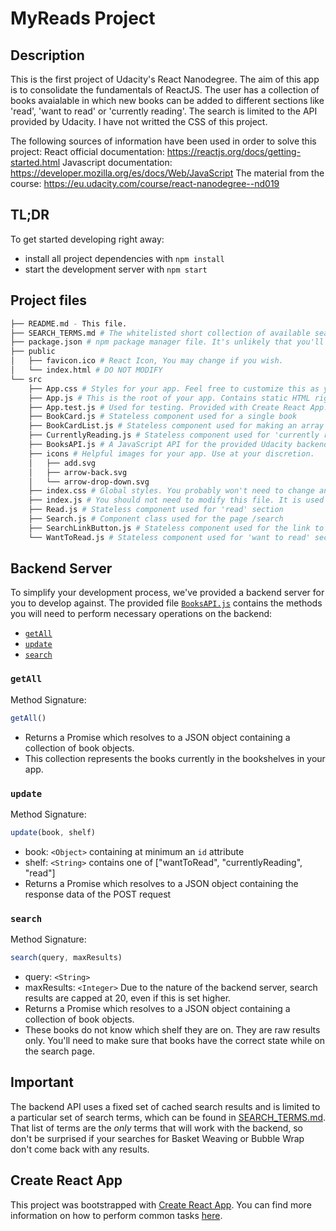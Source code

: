 # MyReads Project

## Description 

This is the first project of Udacity's React Nanodegree. The aim of this app is to consolidate the fundamentals of ReactJS. The user has a collection of books avaialable in which new books can be added to
different sections like 'read', 'want to read' or 'currently reading'. The search is limited to the API provided by Udacity. I have not writted the CSS of this project.

The following sources of information have been used in order to solve this project:
	React official documentation: https://reactjs.org/docs/getting-started.html
    Javascript documentation: https://developer.mozilla.org/es/docs/Web/JavaScript
    The material from the course: https://eu.udacity.com/course/react-nanodegree--nd019


## TL;DR

To get started developing right away:

* install all project dependencies with `npm install`
* start the development server with `npm start`

## Project files
```bash
├── README.md - This file.
├── SEARCH_TERMS.md # The whitelisted short collection of available search terms for you to use with your app.
├── package.json # npm package manager file. It's unlikely that you'll need to modify this.
├── public
│   ├── favicon.ico # React Icon, You may change if you wish.
│   └── index.html # DO NOT MODIFY
└── src
    ├── App.css # Styles for your app. Feel free to customize this as you desire.
    ├── App.js # This is the root of your app. Contains static HTML right now.
    ├── App.test.js # Used for testing. Provided with Create React App. Testing is encouraged, but not required.
    ├── BookCard.js # Stateless component used for a single book
    ├── BookCardList.js # Stateless component used for making an array of books
    ├── CurrentlyReading.js # Stateless component used for 'currently reading' section
    ├── BooksAPI.js # A JavaScript API for the provided Udacity backend. Instructions for the methods are below.
    ├── icons # Helpful images for your app. Use at your discretion.
    │   ├── add.svg
    │   ├── arrow-back.svg
    │   └── arrow-drop-down.svg
    ├── index.css # Global styles. You probably won't need to change anything here.
    ├── index.js # You should not need to modify this file. It is used for DOM rendering only.
    ├── Read.js # Stateless component used for 'read' section
    ├── Search.js # Component class used for the page /search
    ├── SearchLinkButton.js # Stateless component used for the link to /search
    └── WantToRead.js # Stateless component used for 'want to read' section

```


## Backend Server

To simplify your development process, we've provided a backend server for you to develop against. The provided file [`BooksAPI.js`](src/BooksAPI.js) contains the methods you will need to perform necessary operations on the backend:

* [`getAll`](#getall)
* [`update`](#update)
* [`search`](#search)

### `getAll`

Method Signature:

```js
getAll()
```

* Returns a Promise which resolves to a JSON object containing a collection of book objects.
* This collection represents the books currently in the bookshelves in your app.

### `update`

Method Signature:

```js
update(book, shelf)
```

* book: `<Object>` containing at minimum an `id` attribute
* shelf: `<String>` contains one of ["wantToRead", "currentlyReading", "read"]  
* Returns a Promise which resolves to a JSON object containing the response data of the POST request

### `search`

Method Signature:

```js
search(query, maxResults)
```

* query: `<String>`
* maxResults: `<Integer>` Due to the nature of the backend server, search results are capped at 20, even if this is set higher.
* Returns a Promise which resolves to a JSON object containing a collection of book objects.
* These books do not know which shelf they are on. They are raw results only. You'll need to make sure that books have the correct state while on the search page.

## Important
The backend API uses a fixed set of cached search results and is limited to a particular set of search terms, which can be found in [SEARCH_TERMS.md](SEARCH_TERMS.md). That list of terms are the _only_ terms that will work with the backend, so don't be surprised if your searches for Basket Weaving or Bubble Wrap don't come back with any results.

## Create React App

This project was bootstrapped with [Create React App](https://github.com/facebookincubator/create-react-app). You can find more information on how to perform common tasks [here](https://github.com/facebookincubator/create-react-app/blob/master/packages/react-scripts/template/README.md).
